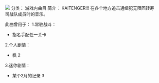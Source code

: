 ![](//static.kivo.wiki/images/music/cover/zWV9lIbx3JgNBqXbVzSzrPo2xw4mdSlC.png)
分类： 游戏内曲目
简介：
KAITENGER!!! 
在各个地方追击通缉犯无限回转寿司战队成员时的音乐。

此曲曾用于：
1.常驻战斗：
 - 指名手配任一关卡

2.个人剧情：
 - 枫 2

3.迷你剧情：
 - 某个2月的记录 3


